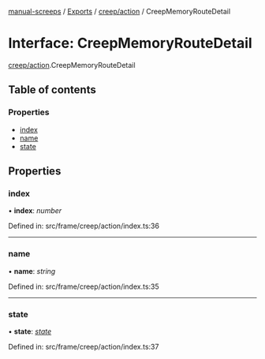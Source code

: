 [manual-screeps](../README.md) / [Exports](../modules.md) / [creep/action](../modules/creep_action.md) / CreepMemoryRouteDetail

# Interface: CreepMemoryRouteDetail

[creep/action](../modules/creep_action.md).CreepMemoryRouteDetail

## Table of contents

### Properties

- [index](creep_action.creepmemoryroutedetail.md#index)
- [name](creep_action.creepmemoryroutedetail.md#name)
- [state](creep_action.creepmemoryroutedetail.md#state)

## Properties

### index

• **index**: *number*

Defined in: src/frame/creep/action/index.ts:36

___

### name

• **name**: *string*

Defined in: src/frame/creep/action/index.ts:35

___

### state

• **state**: [*state*](../modules/creep_action.md#state)

Defined in: src/frame/creep/action/index.ts:37
